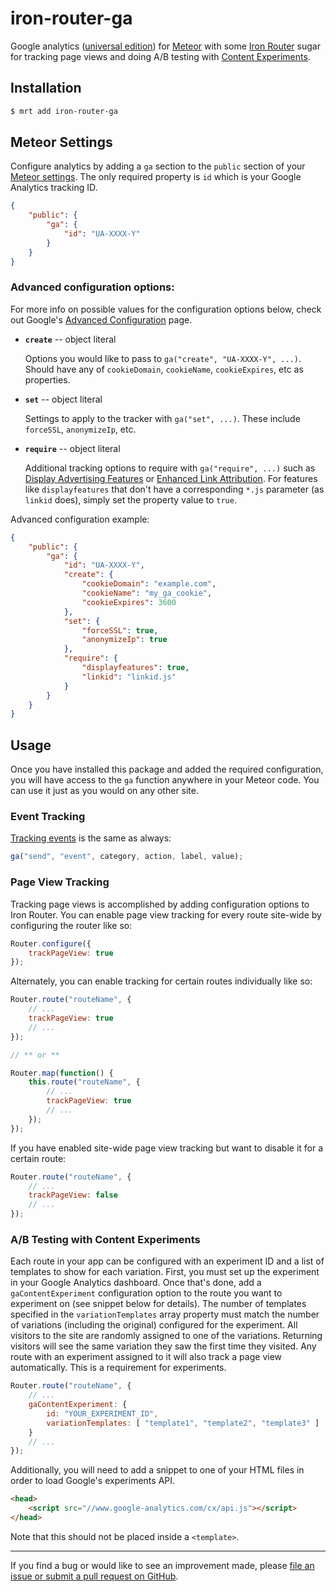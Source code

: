 # iron-router-ga

Google analytics ([universal edition](https://support.google.com/analytics/answer/2790010?hl=en)) for [Meteor](https://www.meteor.com/) with some [Iron Router](https://github.com/EventedMind/iron-router) sugar for tracking page views and doing A/B testing with [Content Experiments](https://developers.google.com/analytics/devguides/platform/experiments).

## Installation

```sh
$ mrt add iron-router-ga
```

## Meteor Settings

Configure analytics by adding a `ga` section to the `public` section of your [Meteor settings](http://docs.meteor.com/#meteor_settings). The only required property is `id` which is your Google Analytics tracking ID.

```json
{
    "public": {
        "ga": {
            "id": "UA-XXXX-Y"
        }
    }
}
```

### Advanced configuration options:

For more info on possible values for the configuration options below, check out Google's [Advanced Configuration](https://developers.google.com/analytics/devguides/collection/analyticsjs/advanced) page.

* **`create`** -- object literal

    Options you would like to pass to `ga("create", "UA-XXXX-Y", ...)`. Should have any of `cookieDomain`, `cookieName`, `cookieExpires`, etc as properties.

* **`set`** -- object literal

    Settings to apply to the tracker with `ga("set", ...)`. These include `forceSSL`, `anonymizeIp`, etc.

* **`require`** -- object literal

    Additional tracking options to require with `ga("require", ...)` such as [Display Advertising Features](https://developers.google.com/analytics/devguides/collection/analyticsjs/display-features) or [Enhanced Link Attribution](https://support.google.com/analytics/answer/2558867). For features like `displayfeatures` that don't have a corresponding `*.js` parameter (as `linkid` does), simply set the property value to `true`.

Advanced configuration example:

```json
{
    "public": {
        "ga": {
            "id": "UA-XXXX-Y",
            "create": {
                "cookieDomain": "example.com",
                "cookieName": "my_ga_cookie",
                "cookieExpires": 3600
            },
            "set": {
                "forceSSL": true,
                "anonymizeIp": true
            },
            "require": {
                "displayfeatures": true,
                "linkid": "linkid.js"
            }
        }
    }
}
```


## Usage

Once you have installed this package and added the required configuration, you will have access to the `ga` function anywhere in your Meteor code. You can use it just as you would on any other site.

### Event Tracking

[Tracking events](https://developers.google.com/analytics/devguides/collection/analyticsjs/events) is the same as always:

```javascript
ga("send", "event", category, action, label, value);
```

### Page View Tracking

Tracking page views is accomplished by adding configuration options to Iron Router. You can enable page view tracking for every route site-wide by configuring the router like so:

```javascript
Router.configure({
    trackPageView: true
});
```

Alternately, you can enable tracking for certain routes individually like so:

```javascript
Router.route("routeName", {
    // ...
    trackPageView: true
    // ...
});

// ** or **

Router.map(function() {
    this.route("routeName", {
        // ...
        trackPageView: true
        // ...
    });
});
```

If you have enabled site-wide page view tracking but want to disable it for a certain route:

```javascript
Router.route("routeName", {
    // ...
    trackPageView: false
    // ...
});
```

### A/B Testing with Content Experiments

Each route in your app can be configured with an experiment ID and a list of templates to show for each variation. First, you must set up the experiment in your Google Analytics dashboard. Once that's done, add a `gaContentExperiment` configuration option to the route you want to experiment on (see snippet below for details). The number of templates specified in the `variationTemplates` array property must match the number of variations (including the original) configured for the experiment. All visitors to the site are randomly assigned to one of the variations. Returning visitors will see the same variation they saw the first time they visited. Any route with an experiment assigned to it will also track a page view automatically. This is a requirement for experiments.

```javascript
Router.route("routeName", {
    // ...
    gaContentExperiment: {
        id: "YOUR_EXPERIMENT_ID",
        variationTemplates: [ "template1", "template2", "template3" ]
    }
    // ...
});
```

Additionally, you will need to add a snippet to one of your HTML files in order to load Google's experiments API.

```html
<head>
    <script src="//www.google-analytics.com/cx/api.js"></script>
</head>
```

Note that this should not be placed inside a `<template>`.

--------------------------------------------------------

If you find a bug or would like to see an improvement made, please [file an issue or submit a pull request on GitHub](https://github.com/reywood/meteor-iron-router-ga/issues).

